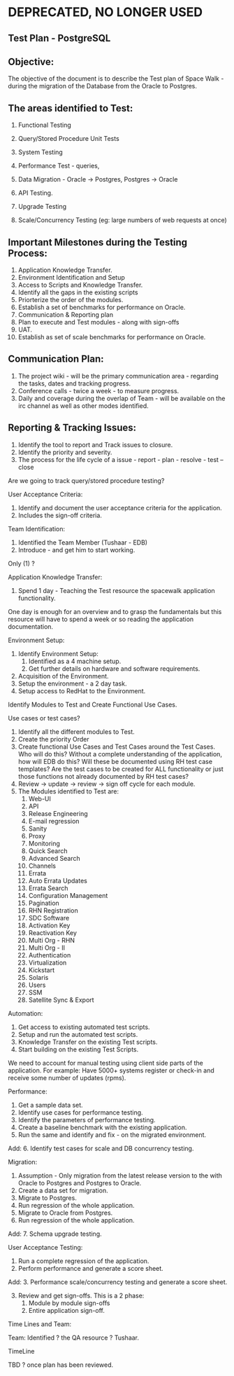 
# **DEPRECATED, NO LONGER USED**

## Test Plan - PostgreSQL


## Objective:



 The objective of the document is to describe the Test plan of Space Walk - during the migration of the Database from the Oracle to Postgres.
## The areas identified to Test:



1. Functional Testing

2. Query/Stored Procedure Unit Tests
3. System Testing
4. Performance Test - queries,
5. Data Migration - Oracle -> Postgres, Postgres -> Oracle
6. API Testing.
7. Upgrade Testing
8. Scale/Concurrency Testing (eg: large numbers of web requests at once)
## Important Milestones during the Testing Process:



1. Application Knowledge Transfer.
2. Environment Identification and Setup
3. Access to Scripts and Knowledge Transfer.
4. Identify all the gaps in the existing scripts
5. Priorterize the order of the modules.
6. Establish a set of benchmarks for performance on Oracle.
7. Communication & Reporting plan
8. Plan to execute and Test modules - along with sign-offs
9. UAT.
10. Establish as set of scale benchmarks for performance on Oracle.
## Communication Plan:



1. The project wiki - will be the primary communication area - regarding the tasks, dates and tracking progress.
2. Conference calls - twice a week - to measure progress.
3. Daily and coverage during the overlap of Team - will be available on the irc channel as well as other modes identified.
## Reporting & Tracking Issues:



1. Identify the tool to report and Track issues to closure.
2. Identify the priority and severity.
3. The process for the life cycle of a issue - report - plan - resolve - test – close

Are we going to track query/stored procedure testing?

User Acceptance Criteria:

1. Identify and document the user acceptance criteria for the application.
2. Includes the sign-off criteria.

Team Identification:

1. Identified the Team Member (Tushaar - EDB)
2. Introduce - and get him to start working.

Only (1) ? 

Application Knowledge Transfer:

1. Spend 1 day - Teaching the Test resource the spacewalk application functionality.

One day is enough for an overview and to grasp the fundamentals but this resource will have to spend a week or so reading the application documentation.

Environment Setup:

1. Identify Environment Setup:
	1. Identified as a 4 machine setup.
	2. Get further details on hardware and software requirements.
2. Acquisition of the Environment.
3. Setup the environment - a 2 day task.
4. Setup access to RedHat to the Environment.

Identify Modules to Test and Create Functional Use Cases.

Use cases or test cases?

1. Identify all the different modules to Test.
2. Create the priority Order
2. Create functional Use Cases and Test Cases around the Test Cases.
	Who will do this?
	Without a complete understanding of the application, how will EDB do this?
	Will these be documented using RH test case templates?
	Are the test cases to be created for ALL functionality or just those functions not already documented by RH test cases?
3. Review -> update -> review -> sign off cycle for each module.
4. The Modules identified to Test are:
	1. Web-UI
	2. API
	3. Release Engineering
	4. E-mail regression
	5. Sanity
	6. Proxy 
	7. Monitoring
	8. Quick Search
	9. Advanced Search
	10. Channels
	11. Errata
	12. Auto Errata Updates
	13. Errata Search
	14. Configuration Management
	15. Pagination
	16. RHN Registration
	17. SDC Software
	18. Activation Key 
	19. Reactivation Key
	20. Multi Org - RHN
	21. Multi Org - II
	22. Authentication
	23. Virtualization
	24. Kickstart
	25. Solaris
	26. Users
	27. SSM
	28. Satellite Sync & Export

	
Automation:

1. Get access to existing automated test scripts.
2. Setup and run the automated test scripts.
4. Knowledge Transfer on the existing Test scripts.
3. Start building on the existing Test Scripts.

We need to account for manual testing using client side parts of the application.  For example: Have 5000+ systems register or check-in and receive some number of updates (rpms).


Performance:

1. Get a sample data set.
2. Identify use cases for performance testing.
3. Identify the parameters of performance testing.
4. Create a baseline benchmark with the existing application.
5. Run the same and identify and fix - on the migrated environment.

Add: 6. Identify test cases for scale and DB concurrency testing.
	

Migration:

1. Assumption - Only migration from the latest release version to the with Oracle to Postgres and Postgres to Oracle.
2. Create a data set for migration.
3. Migrate to Postgres.
4. Run regression of the whole application.
5. Migrate to Oracle from Postgres.
6. Run regression of the whole application.

Add: 7. Schema upgrade testing.

User Acceptance Testing:

1. Run a complete regression of the application.
2. Perform performance and generate a score sheet.

Add: 3. Performance scale/concurrency testing and generate a score sheet.

3. Review and get sign-offs. This is a 2 phase:
	1. Module by module sign-offs
	2. Entire application sign-off.

Time Lines and Team:

Team: Identified ? the QA resource ? Tushaar.

TimeLine 

TBD ? once plan has been reviewed.
 

